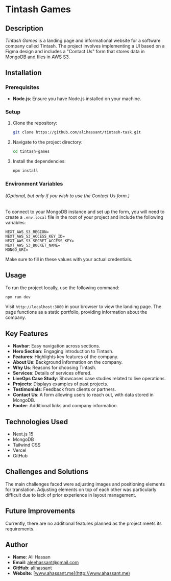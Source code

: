 # Tintash Games

## Description

_Tintash Games_ is a landing page and informational website for a software company called Tintash. The project involves implementing a UI based on a Figma design and includes a "Contact Us" form that stores data in MongoDB and files in AWS S3.

## Installation

### Prerequisites

- **Node.js**: Ensure you have Node.js installed on your machine.

### Setup

1. Clone the repository:
   ```bash
   git clone https://github.com/alihassant/tintash-task.git
   ```
2. Navigate to the project directory:
   ```bash
   cd tintash-games
   ```
3. Install the dependencies:
   ```bash
   npm install
   ```

### Environment Variables

###### (Optional, but only if you wish to use the Contact Us form.)

To connect to your MongoDB instance and set up the form, you will need to create a `.env.local` file in the root of your project and include the following variables:

```
NEXT_AWS_S3_REGION=
NEXT_AWS_S3_ACCESS_KEY_ID=
NEXT_AWS_S3_SECRET_ACCESS_KEY=
NEXT_AWS_S3_BUCKET_NAME=
MONGO_URI=
```

Make sure to fill in these values with your actual credentials.

## Usage

To run the project locally, use the following command:

```bash
npm run dev
```

Visit `http://localhost:3000` in your browser to view the landing page. The page functions as a static portfolio, providing information about the company.

## Key Features

- **Navbar**: Easy navigation across sections.
- **Hero Section**: Engaging introduction to Tintash.
- **Features**: Highlights key features of the company.
- **About Us**: Background information on the company.
- **Why Us**: Reasons for choosing Tintash.
- **Services**: Details of services offered.
- **LiveOps Case Study**: Showcases case studies related to live operations.
- **Projects**: Displays examples of past projects.
- **Testimonials**: Feedback from clients or partners.
- **Contact Us**: A form allowing users to reach out, with data stored in MongoDB.
- **Footer**: Additional links and company information.

## Technologies Used

- Next.js 15
- MongoDB
- Tailwind CSS
- Vercel
- GitHub

## Challenges and Solutions

The main challenges faced were adjusting images and positioning elements for translation. Adjusting elements on top of each other was particularly difficult due to lack of prior experience in layout management.

## Future Improvements

Currently, there are no additional features planned as the project meets its requirements.

## Author

- **Name**: Ali Hassan
- **Email**: [aleehassant@gmail.com](mailto:aleehassant@gmail.com)
- **GitHub**: [alihassant](https://github.com/alihassant)
- **Website**: [www.ahassant.me](http://www.ahassant.me)
